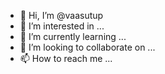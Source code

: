 - 👋 Hi, I’m @vaasutup
- 👀 I’m interested in ...
- 🌱 I’m currently learning ...
- 💞️ I’m looking to collaborate on ...
- 📫 How to reach me ...

<!---
vaasutup/vaasutup is a ✨ special ✨ repository because its `README.md` (this file) appears on your GitHub profile.
You can click the Preview link to take a look at your changes.
--->
